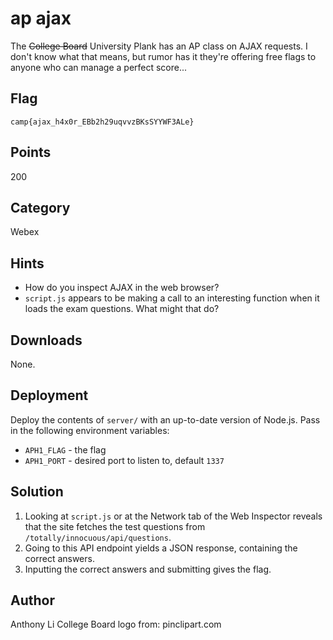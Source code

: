 # ap ajax
The ~~College Board~~ University Plank has an AP class on AJAX requests. I don't know what that means, but rumor has it they're offering free flags to anyone who can manage a perfect score...

## Flag
```
camp{ajax_h4x0r_EBb2h29uqvvzBKsSYYWF3ALe}
```

## Points
200

## Category
Webex

## Hints
* How do you inspect AJAX in the web browser?
* `script.js` appears to be making a call to an interesting function when it loads the exam questions. What might that do?

## Downloads
None.

## Deployment
Deploy the contents of `server/` with an up-to-date version of Node.js. Pass in the following environment variables:
* `APH1_FLAG` - the flag
* `APH1_PORT` - desired port to listen to, default `1337`

## Solution
1. Looking at `script.js` or at the Network tab of the Web Inspector reveals that the site fetches the test questions from `/totally/innocuous/api/questions`.
2. Going to this API endpoint yields a JSON response, containing the correct answers.
3. Inputting the correct answers and submitting gives the flag.

## Author
Anthony Li
College Board logo from: pinclipart.com
